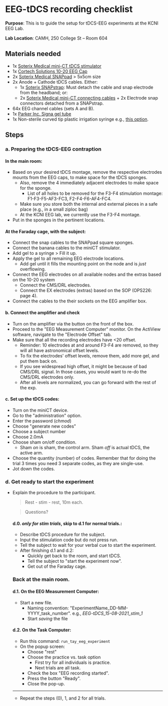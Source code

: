 # EEG-tDCS recording checklist

**Purpose**: This is to guide the setup for tDCS-EEG experiments at the KCNI EEG Lab. 

**Lab Location**: CAMH, 250 College St – Room 604

## Materials needed

- 1x [Soterix Medical mini-CT tDCS stimulator](https://soterixmedical.com/research/remote/mini-CT)
- 1x [Cortech Solutions 10-20 EEG Cap](https://cortechsolutions.com/product-category/eeg-ecg-emg-systems/eeg-ecg-emg-systems-activetwo/eeg-ecg-emg-systems-activetwo-head-caps/)
- 2x [Soterix Medical SNAPpad](https://soterixmedical.com/research/1x1/accessories/snappad) > 5x5cm size
- 2x Anode + Cathode tDCS cables. Either:
  - 1x [Soterix SNAPstrap](https://soterixmedical.com/research/1x1/accessories/snapstrap): Must detach the cable and snap electrode from the headband; or:
  - 2x [Soterix Medical mini-CT connecting cables](https://soterixmedical.com/research/1x1/accessories/1x1-Mini-CT-Connecting-Cables) + 2x Electrode snap connectors detached from a SNAPstrap.
- 64x EEG channel cables (sets A and B).
- 1x [Parker Inc. Signa gel tube](https://cortechsolutions.com/product/cs-gp-egsg12/)
- 1x Non-sterile curved tip plastic irrigation syringe e.g., [this option](https://www.canadawide.ca/Catalogue/Equipment/Categories/Monoject-Curved-Tip-Syringe/Item/Monoject-Curved-Tip-Syringe/839-205.3/1311).
  
## Steps

### a. Preparing the tDCS-EEG contraption

#### In the main room:
- Based on your desired tDCS montage, remove the respective electrodes mounts from the EEG caps, to make space for the tDCS sponges. 
  - Also, remove the 4 immediately adjacent electrodes to make space for the sponge.
    - List of all holes to be removed for the F3-F4 stimulation montage: F1-F3-F5-AF3-FC3, F2-F4-F6-AF4-FC4.
  - Make sure you store both the internal and external pieces in a safe place (e.g., in a small ziploc bag)
  - At the KCNI EEG lab, we currently use the F3-F4 montage.
- Put in the sponges in the pertinent locations.

#### At the Faraday cage, with the subject:
- Connect the snap cables to the SNAPpad square sponges.
- Connect the banana cables to the miniCT stimulator.
- Add gel to a syringe > Fill it up.
- Apply the gel to all remaining EEG electrode locations.
  - Add gel until it fills the mounting point on the node and is *just* overflowing.
- Connect the EEG electrodes on all available nodes and the extras based on the 10-20 system
  - Connect the CMS/DRL electrodes.
  - Connect the EX electrodes (extras) based on the SOP (OPS226: page 4).
- Connect the cables to the their sockets on the EEG amplifier box.

#### b. Connect the amplifier and check

- Turn on the amplifier via the button on the front of the box.
- Proceed to the "EEG Measurement Computer" monitor. On the ActiView software, navigate to the "Electrode Offset" tab.
- Make sure that all the recording electrodes have <20 offset.
  - Reminder: 10 electrodes at and around F3-F4 are removed, so they will all have astronomical offset levels.
  - To fix the electrodes' offset levels, remove them, add more gel, and put them back on.
  - If you see widespread high offset, it might be because of bad CMS/DRL signal. In those cases, you would want to re-do the CMS/DRL electrodes only.
  - After all levels are normalized, you can go forward with the rest of the exp.

#### c. Set up the tDCS codes:
- Turn on the miniCT device.
- Go to the "administration" option.
- Enter the password (*chmod*)
- Choose "generate new codes"
- Choose a subject number
- Choose 2.0mA
- Choose sham on/off condition.
  - Sham *on* is sham, the control arm. Sham *off* is actual tDCS, the active arm.
- Choose the quantity (number) of codes. Remember that for doing the trial 3 times you need 3 separate codes, as they are single-use.
- Jot down the codes.

### d. Get ready to start the experiment

- Explain the procedure to the participant.
  > Rest - stim - rest, 10m each.

  > Questions?

  #### d.0. ***only for stim trials***, skip to d.1 for normal trials.: 
  - Describe tDCS procedure for the subject.
  - Input the stimulation code but do not press run.
  - Tell the subject to wait for your verbal cue to start the experiment.
  - After finishing d.1 and d.2:
    - Quickly get back to the room, and start tDCS.
    - Tell the subject to "start the experiment now".
    - Get out of the Faraday cage.


  ### Back at the main room.
  #### d.1. On the EEG Measurement Computer:
  - Start a new file. 
    - Naming convention: "ExperimentName_DD-MM-YYYY_task_number". e.g., *EEG-tDCS_15-08-2021_stim_1*
    - Start *saving* the file
  #### d.2. On the Task Computer:
  - Run this command: `run_tay_eeg_experiment`
  - On the popup screen:
    - Choose "rest"
    - Choose the practice vs. task option
      - First try for all individuals is practice.
      - Next trials are all task.
    - Check the box "EEG recording started".
    - Press the button "Ready".
    - Close the pop-up.
  ----
  - Repeat the steps (0), 1, and 2 for all trials.